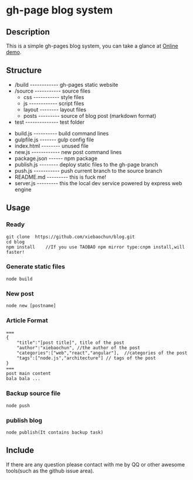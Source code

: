 # gh-page blog system

## Description
This is a simple gh-pages blog system, you can take a glance at [Online demo](http://xiebaochun.github.io/blog).

## Structure
	
+ /build ------------ gh-pages static website
+ /source ----------- source files
	- css ----------- style files
	- js ------------ script files
	- layout -------- layout files
	- posts --------- source of blog post (markdown format)
+ test -------------- test folder
- build.js ---------- build command lines
- gulpfile.js ------- gulp config file
- index.html -------- unused file
- new.js ------------ new post command lines
- package.json ------ npm package
- publish.js -------- deploy static files to the gh-page branch
- push.js ----------- push current branch to the source branch
- README.md --------- this is fuck me!
- server.js --------- this the local dev service powered by express web engine

## Usage

### Ready
	git clone  https://github.com/xiebaochun/blog.git  
	cd blog  
	npm install    //If you use TAOBAO npm mirror type:cnpm install,will faster!
### Generate static files
	node build

### New post
	node new [postname]

### Article Format
	===
	{  
    	"title":"[post title]", title of the post  
    	"author":"xiebaochun", //the author of the post   
    	"categories":["web","react","angular"],  //categories of the post  
    	"tags":["node.js","architecture"] // tags of the post  
	}   
	===
	post main content  
	bala bala ... 

### Backup source file
	node push

### publish blog
	node publish(It contains backup task)

## Include
If there are any question please contact with me by QQ or other awesome tools(such as the github issue area).

